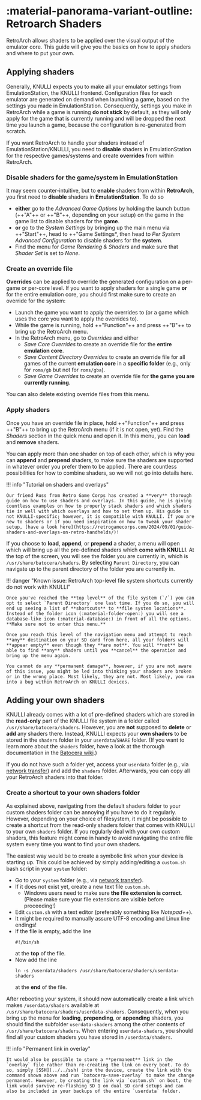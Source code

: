 # :material-panorama-variant-outline: Retroarch Shaders

RetroArch allows shaders to be applied over the visual output of the emulator core. This guide will give you the basics on how to apply shaders and where to put your own.

## Applying shaders

Generally, KNULLI expects you to make all your emulator settings from EmulationStation, the KNULLI frontend. Configuration files for each emulator are generated on demand when launching a game, based on the settings you made in EmulationStation. Consequently, settings you make in RetroArch while a game is running **do not stick** by default, as they will only apply for the game that is currently running and will be dropped the next time you launch a game, because the configuration is re-generated from scratch.

If you want RetroArch to handle your shaders instead of EmulationStation/KNULLI, you need to **disable** shaders in EmulationStation for the respective games/systems and create **overrides** from within RetroArch.

### Disable shaders for the game/system in EmulationStation

It may seem counter-intuitive, but to **enable** shaders from within **RetroArch**, you first need to **disable** shaders in **EmulationStation**. To do so

* **either** go to the *Advanced Game Options* by holding the launch button (++"A"++ or ++"B"++, depending on your setup) on the game in the game list to disable shaders for the **game**.
* **or** go to the *System Settings* by bringing up the main menu via ++"Start"++, head to ++"Game Settings*, then head to *Per System Advanced Configuration* to disable shaders for the **system**.
* Find the menu for *Game Rendering & Shaders* and make sure that *Shader Set* is set to *None*.

### Create an override file

**Overrides** can be applied to override the generated configuration on a per-game or per-core level. If you want to apply shaders for a single game **or** for the entire emulation core, you should first make sure to create an override for the system:

* Launch the game you want to apply the overrides to (or a game which uses the core you want to apply the overrides to).
* While the game is running, hold ++"Function"++ and press ++"B"++ to bring up the RetroArch menu.
* In the RetroArch menu, go to *Overrides* and either
    * *Save Core Overrides* to create an override file for the **entire emulation core**.
    * *Save Content Directory Overrides* to create an override file for all games of the current **emulation core** in a **specific folder** (e.g., only for `roms/gb` but not for `roms/gba`).
    * *Save Game Overrides* to create an override file for **the game you are currently running**.

You can also delete existing override files from this menu.

### Apply shaders

Once you have an override file in place, hold ++"Function"++ and press ++"B"++ to bring up the RetroArch menu (if it is not open, yet). Find the *Shaders* section in the quick menu and open it. In this menu, you can **load** and **remove** shaders.

You can apply more than one shader on top of each other, which is why you can **append** and **prepend** shaders, to make sure the shaders are supported in whatever order you prefer them to be applied. There are countless possibilities for how to combine shaders, so we will not go into details here.

!!! info "Tutorial on shaders and overlays"

    Our friend Russ from Retro Game Corps has created a **very** thorough guide on how to use shaders and overlays. In this guide, he is giving countless examples on how to properly stack shaders and which shaders tie in well with which overlays and how to set them up. His guide is not KNULLI-specific; however, it is compatible with KNULLI. If you are new to shaders or if you need inspiration on how to tweak your shader setup, [have a look here](https://retrogamecorps.com/2024/09/01/guide-shaders-and-overlays-on-retro-handhelds/)!

If you choose to **load**, **append**, or **prepend** a shader, a menu will open which will bring up all the pre-defined shaders which **come with KNULLI**. At the top of the screen, you will see the folder you are currently in, which is `/usr/share/batocera/shaders`. By selecting `Parent Directory`, you can navigate up to the parent directory of the folder you are currently in.

!!! danger "Known issue: RetroArch top-level file system shortcuts currently do not work with KNULLI"

    Once you've reached the **top level** of the file system (`/`) you can opt to select `Parent Directory` one last time. If you do so, you will end up seeing a list of **shortcuts** to **file system locations**. Instead of the folder icon (:material-folder-open:) you will see a database-like icon (:material-database:) in front of all the options. **Make sure not to enter this menu.**
    
    Once you reach this level of the navigation menu and attempt to reach **any** destination on your SD card from here, all your folders will **appear empty** even though they **are not**. You will **not** be able to find **any** shaders until you **cancel** the operation and bring up the menu again.
    
    You cannot do any **permanent damage**, however, if you are not aware of this issue, you might be led into thinking your shaders are broken or in the wrong place. Most likely, they are not. Most likely, you ran into a bug within RetroArch on KNULLI devices.

## Adding your own shaders

KNULLI already comes with a lot of pre-defined shaders which are stored in the **read-only** part of the KNULLI file system in a folder called `/usr/share/batocera/shaders`. However, you are **not** supposed to **delete** or **add** any shaders there. Instead, KNULLI expects your **own shaders** to be stored in the `shaders` folder in your `userdata`/`SHARE` folder. (If you want to learn more about the `shaders` folder, have a look at the thorough documentation in the [Batocera wiki](https://wiki.batocera.org/emulationstation:shaders_set).)

If you do not have such a folder yet, access your `userdata` folder (e.g., via [network transfer](../../../play/add-games/network-transfer)) and add the `shaders` folder. Afterwards, you can copy all your RetroArch shaders into that folder.

### Create a shortcut to your own shaders folder

As explained above, navigating from the default shaders folder to your custom shaders folder can be annoying if you have to do it regularly. However, depending on your choice of filesystem, it might be possible to create a shortcut from the read-only shaders folder that comes with KNULLI to your own `shaders` folder. If you regularly deal with your own custom shaders, this feature might come in handy to avoid navigating the entire file system every time you want to find your own shaders.

The easiest way would be to create a symbolic link when your device is starting up. This could be achieved by simply adding/editing a `custom.sh` bash script in your `system` folder:

* Go to your `system` folder (e.g., via [network transfer](../../../play/add-games/network-transfer)).
* If it does not exist yet, create a new text file `custom.sh`.
    * Windows users need to make sure **the file extension is correct**. (Please make sure your file extensions are visible before proceeding!)
* Edit `custom.sh` with a text editor (preferably something like *Notepad++*).
* It might be required to manually assure UTF-8 encoding and Linux line endings!
* If the file is empty, add the line
  ```
  #!/bin/sh
  ```
  at the **top** of the file.
* Now add the line
  ```
  ln -s /userdata/shaders /usr/share/batocera/shaders/userdata-shaders
  ```
  at the **end** of the file.

After rebooting your system, it should now automatically create a link which makes `/userdata/shaders` available at `/usr/share/batocera/shaders/userdata-shaders`. Consequently, when you bring up the menu for **loading**, **prepending**, or **appending** shaders, you should find the subfolder `userdata-shaders` among the other contents of `/usr/share/batocera/shaders`. When entering `userdata-shaders`, you should find all your custom shaders you have stored in `/userdata/shaders`.

!!! info "Permanent link in overlay"

    It would also be possible to store a **permanent** link in the `overlay` file rather than re-creating the link on every boot. To do so, simply [SSH](../../ssh) into the device, create the link with the command shown above and run `batocera-save-overlay` to make the change permanent. However, by creating the link via `custom.sh` on boot, the link would survive re-flashing SD 1 on dual SD card setups and can also be included in your backups of the entire `userdata` folder.
